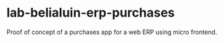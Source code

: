 # lab-belialuin-erp-purchases
Proof of concept of a purchases app for a web ERP using micro frontend.
